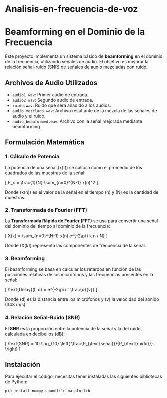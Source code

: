 # Analisis-en-frecuencia-de-voz
# Beamforming en el Dominio de la Frecuencia

Este proyecto implementa un sistema básico de **beamforming** en el dominio de la frecuencia, utilizando señales de audio. El objetivo es mejorar la relación señal-ruido (SNR) de señales de audio mezcladas con ruido.

## Archivos de Audio Utilizados

- `audio1.wav`: Primer audio de entrada.
- `audio2.wav`: Segundo audio de entrada.
- `ruido.wav`: Ruido que será añadido a los audios.
- `audio_mezclado.wav`: Archivo resultante de la mezcla de las señales de audio y el ruido.
- `audio_beamformed.wav`: Archivo con la señal mejorada mediante beamforming.

## Formulación Matemática

### 1. **Cálculo de Potencia**

La potencia de una señal \(x(t)\) se calcula como el promedio de los cuadrados de las muestras de la señal:

\[
P_x = \frac{1}{N} \sum_{n=0}^{N-1} x(n)^2
\]

Donde \(x(n)\) es el valor de la señal en el tiempo \(n\) y \(N\) es la cantidad de muestras.

### 2. **Transformada de Fourier (FFT)**

La **Transformada Rápida de Fourier (FFT)** se usa para convertir una señal del dominio del tiempo al dominio de la frecuencia:

\[
X(k) = \sum_{n=0}^{N-1} x(n) e^{-2\pi i k n / N}
\]

Donde \(X(k)\) representa las componentes de frecuencia de la señal.

### 3. **Beamforming**

El beamforming se basa en calcular los retardos en función de las posiciones relativas de los micrófonos y las frecuencias presentes en la señal:

\[
\text{Delay}(f, d) = e^{-2\pi i f \frac{d}{v}}
\]

Donde \(d\) es la distancia entre los micrófonos y \(v\) la velocidad del sonido (343 m/s).

### 4. **Relación Señal-Ruido (SNR)**

El **SNR** es la proporción entre la potencia de la señal y la del ruido, calculada en decibelios (dB):

\[
\text{SNR} = 10 \log_{10} \left( \frac{P_{\text{señal}}}{P_{\text{ruido}}} \right)
\]

## Instalación

Para ejecutar el código, necesitas tener instaladas las siguientes bibliotecas de Python:

```bash
pip install numpy soundfile matplotlib
